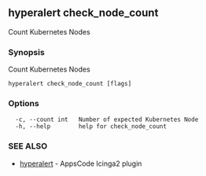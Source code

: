 ## hyperalert check_node_count

Count Kubernetes Nodes

### Synopsis


Count Kubernetes Nodes

```
hyperalert check_node_count [flags]
```

### Options

```
  -c, --count int   Number of expected Kubernetes Node
  -h, --help        help for check_node_count
```

### SEE ALSO
* [hyperalert](hyperalert.md)	 - AppsCode Icinga2 plugin


